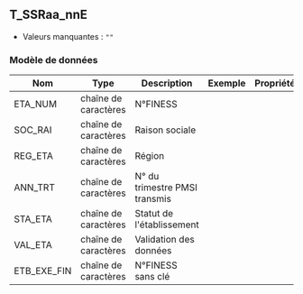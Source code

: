 <!-- SPDX-License-Identifier: MPL-2.0 -->
## T_SSRaa_nnE

- Valeurs manquantes : `""`

### Modèle de données

|Nom|Type|Description|Exemple|Propriétés|
|-|-|-|-|-|
|ETA_NUM|chaîne de caractères|N°FINESS|||
|SOC_RAI|chaîne de caractères|Raison sociale|||
|REG_ETA|chaîne de caractères|Région|||
|ANN_TRT|chaîne de caractères|N° du trimestre PMSI transmis|||
|STA_ETA|chaîne de caractères|Statut de l'établissement|||
|VAL_ETA|chaîne de caractères|Validation des données|||
|ETB_EXE_FIN|chaîne de caractères|N°FINESS sans clé|||
